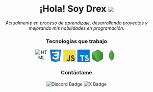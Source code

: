 <h1 align="center">¡Hola! Soy Drex <img height="40" src="https://avatars.githubusercontent.com/u/120832806"></h1>

<p align="center">
    <i align="center">Actualmente en proceso de aprendizaje, desarrollando proyectos y mejorando mis habilidades en programación.</i>
</p>

<h3 align="center">Tecnologías que trabajo</h3>
<p align="center"> 
    <a href="https://html.spec.whatwg.org/" target="_blank" style="text-decoration: none;"> 
        <img src="https://www.w3.org/html/logo/img/mark-only-icon.png" alt="HTML" width="40" height="40" style="display: inline-block; vertical-align: middle;"/> 
    </a>
    <a href="https://www.w3.org/Style/CSS/" target="_blank" style="text-decoration: none;"> 
        <img src="https://raw.githubusercontent.com/devicons/devicon/master/icons/css3/css3-original.svg" alt="CSS" width="40" height="40" style="display: inline-block; vertical-align: middle;"/> 
    </a>
    <a href="https://javascript.com/" target="_blank" style="text-decoration: none;"> 
        <img src="https://raw.githubusercontent.com/devicons/devicon/master/icons/javascript/javascript-original.svg" alt="JavaScript" width="40" height="40" style="display: inline-block; vertical-align: middle;"/> 
    </a>
    <a href="https://typescriptlang.org/" target="_blank" style="text-decoration: none;"> 
        <img src="https://raw.githubusercontent.com/devicons/devicon/master/icons/typescript/typescript-original.svg" alt="TypeScript" width="40" height="40" style="display: inline-block; vertical-align: middle;"/> 
    </a> 
    <a href="https://nodejs.org/en/" target="_blank" style="text-decoration: none;"> 
        <img src="https://raw.githubusercontent.com/devicons/devicon/master/icons/nodejs/nodejs-original.svg" alt="Node.js" width="40" height="40" style="display: inline-block; vertical-align: middle;"/> 
    </a>
    <a href="https://www.mongodb.com/" target="_blank" style="text-decoration: none;"> 
        <img src="https://raw.githubusercontent.com/devicons/devicon/master/icons/mongodb/mongodb-original.svg" alt="MongoDB" width="40" height="40" style="display: inline-block; vertical-align: middle;"/> 
    </a>
</p>

<h3 align="center">Contáctame</h3>
<p align="center"> 
    <a href="https://discord.com/users/837064497729896528" style="text-decoration: none;">
        <img src="https://img.shields.io/badge/-Discord-000000?style=flat-square&labelColor=000000&logo=discord&logoColor=5568f2" alt="Discord Badge" style="display: inline-block; vertical-align: middle;"/>
    </a>
    <a href="https://x.com/drexiing" style="text-decoration: none;">
        <img src="https://img.shields.io/badge/-X-000000?style=flat-square&labelColor=000000&logo=x&logoColor=1da1f2" alt="X Badge" style="display: inline-block; vertical-align: middle;"/>
    </a>
</p>